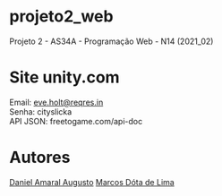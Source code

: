 # projeto2_web
Projeto 2 - AS34A - Programação Web - N14 (2021_02) 

# Site unity.com

Email: eve.holt@reqres.in<br/>
Senha: cityslicka<br/>
API JSON: freetogame.com/api-doc<br/>

# Autores
[Daniel Amaral Augusto](https://github.com/dnlaug)
[Marcos Dóta de Lima](https://github.com/marcosdota)
